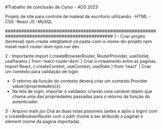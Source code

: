 #Trabalho de conclusão de Curso - ADS 2023

Projeto de site para controle de mateial de escritorio utilizando:
-HTML
-CSS
-React JS
-MySQL

################################################################################################
1 - Criar projeto (terminal)
npm create vite@latest
cd pasta-com-o-nome-do-projeto
npm install react-router-dom
npm run dev

2 - Importante
import { createBrowserRouter, RouterProvider, useOutlet, useParams } from 'react-router-dom' | Criar o roteamento entre as paginas.
import React, { createContext, useContext, useState } from 'react' | Criar um contexto para validação de login.
  - O retorno da função do contexto deverá criar um contexto.Provider value{{propriedade(s)}}.
  - Na tela de login, importar o validador criando uma variavel objeto que chama uma das propriedades passadas para o retorno da função do autenticador.

3 - Arquivo main.jsx
Cria as duas rotas possiveis (antes e após o login) com o createBrowserRouter com o path (nome a ser atribuido a pagina) e element (nome da pagina importada).
